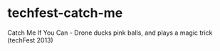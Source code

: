 techfest-catch-me
=================

Catch Me If You Can - Drone ducks pink balls, and plays a magic trick (techFest 2013)
